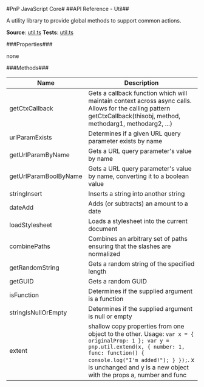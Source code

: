 #PnP JavaScript Core#
##API Reference - Util##

A utility library to provide global methods to support common actions.

**Source**: [util.ts](../../src/utils/util.ts)
**Tests**: [util.ts](../../src/utils/util.test.ts)

###Properties###

none

###Methods###

Name | Description
---- | -----------
getCtxCallback | Gets a callback function which will maintain context across async calls. Allows for the calling pattern getCtxCallback(thisobj, method, methodarg1, methodarg2, ...)
urlParamExists  | Determines if a given URL query parameter exists by name
getUrlParamByName  | Gets a URL query parameter's value by name
getUrlParamBoolByName  | Gets a URL query parameter's value by name, converting it to a boolean value
stringInsert  | Inserts a string into another string
dateAdd  | Adds (or subtracts) an amount to a date
loadStylesheet  | Loads a stylesheet into the current document
combinePaths  | Combines an arbitrary set of paths ensuring that the slashes are normalized
getRandomString  | Gets a random string of the specified length
getGUID  | Gets a random GUID
isFunction  | Determines if the supplied argument is a function
stringIsNullOrEmpty  | Determines if the supplied argument is null or empty
extent | shallow copy properties from one object to the other. Usage: ```var x = { originalProp: 1 }; var y = pnp.util.extend(x, { number: 1, func: function() { console.log("I'm added!"); } });```. x is unchanged and y is a new object with the props a, number and func
